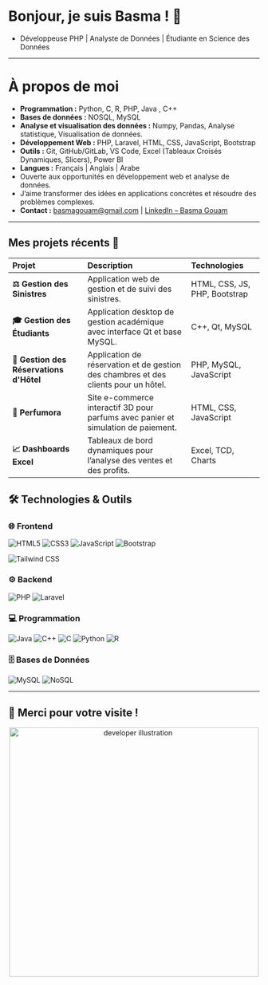 # Bonjour, je suis Basma ! 👋

- Développeuse PHP | Analyste de Données | Étudiante en Science des Données

---
# À propos de moi
  
- **Programmation :** Python, C, R, PHP, Java , C++ 
- **Bases de données :** NOSQL, MySQL
- **Analyse et visualisation des données :** Numpy, Pandas, Analyse statistique, Visualisation de données.
- **Développement Web :** PHP, Laravel, HTML, CSS, JavaScript, Bootstrap
- **Outils :** Git, GitHub/GitLab, VS Code, Excel (Tableaux Croisés Dynamiques, Slicers), Power BI  
- **Langues :** Français | Anglais | Arabe  
- Ouverte aux opportunités en développement web et analyse de données.  
- J’aime transformer des idées en applications concrètes et résoudre des problèmes complexes.  
- **Contact :** [basmagouam@gmail.com](mailto:basmagouam@gmail.com) | [LinkedIn – Basma Gouam](https://www.linkedin.com/in/basma-gouam-435167298/)  

---

## Mes projets récents 🚀

| Projet | Description | Technologies |
| :--- | :--- | :--- |
| **⚖️ Gestion des Sinistres** | Application web de gestion et de suivi des sinistres. | HTML, CSS, JS, PHP, Bootstrap |
| **🎓 Gestion des Étudiants** | Application desktop de gestion académique avec interface Qt et base MySQL. | C++, Qt, MySQL |
| **🏨 Gestion des Réservations d'Hôtel** | Application de réservation et de gestion des chambres et des clients pour un hôtel. | PHP, MySQL, JavaScript |
| **🎁 Perfumora** | Site e-commerce interactif 3D pour parfums avec panier et simulation de paiement. | HTML, CSS, JavaScript |
| **📈 Dashboards Excel** | Tableaux de bord dynamiques pour l’analyse des ventes et des profits. | Excel, TCD, Charts |

## 🛠️ Technologies & Outils

### 🌐 Frontend
<p align="left">
  <!-- HTML5 -->
  <img src="https://img.shields.io/badge/HTML5-E34F26?style=for-the-badge&logo=html5&logoColor=white" alt="HTML5"/>
  
  <!-- CSS3 -->
  <img src="https://img.shields.io/badge/CSS3-1572B6?style=for-the-badge&logo=css3&logoColor=white" alt="CSS3"/>
  
  <!-- JavaScript -->
  <img src="https://img.shields.io/badge/JavaScript-F7DF1E?style=for-the-badge&logo=javascript&logoColor=black" alt="JavaScript"/>
  
  <!-- Bootstrap -->
  <img src="https://img.shields.io/badge/Bootstrap-7952B3?style=for-the-badge&logo=bootstrap&logoColor=white" alt="Bootstrap"/>
</p>

<!-- Tailwind CSS -->
  <img src="https://img.shields.io/badge/Tailwind_CSS-38B2AC?style=for-the-badge&logo=tailwind-css&logoColor=white" alt="Tailwind CSS"/>
</p>

### ⚙️ Backend
<p align="left">
  <!-- PHP -->
  <img src="https://img.shields.io/badge/PHP-777BB4?style=for-the-badge&logo=php&logoColor=white" alt="PHP"/>
  
  <!-- Laravel -->
  <img src="https://img.shields.io/badge/Laravel-FF2D20?style=for-the-badge&logo=laravel&logoColor=white" alt="Laravel"/>
</p>

### 💻 Programmation
<p align="left">
  <!-- Java -->
  <img src="https://img.shields.io/badge/Java-ED8B00?style=for-the-badge&logo=openjdk&logoColor=white" alt="Java"/>
  
  <!-- C++ -->
  <img src="https://img.shields.io/badge/C++-00599C?style=for-the-badge&logo=cplusplus&logoColor=white" alt="C++"/>
  
  <!-- C -->
  <img src="https://img.shields.io/badge/C-27338e?style=for-the-badge&logo=c&logoColor=white" alt="C"/>
  
  <!-- Python -->
  <img src="https://img.shields.io/badge/Python-3776AB?style=for-the-badge&logo=python&logoColor=white" alt="Python"/>
  
  <!-- R -->
  <img src="https://img.shields.io/badge/R-276DC3?style=for-the-badge&logo=r&logoColor=white" alt="R"/>
</p>

### 🗄️ Bases de Données
<p align="left">
  <!-- MySQL -->
  <img src="https://img.shields.io/badge/MySQL-4479A1?style=for-the-badge&logo=mysql&logoColor=white" alt="MySQL"/>
  
  <!-- NoSQL -->
  <img src="https://img.shields.io/badge/NoSQL-47A248?style=for-the-badge&logo=mongodb&logoColor=white" alt="NoSQL"/>
</p>

---

## 🙌 Merci pour votre visite !

<p align="center">
  <img src="https://camo.githubusercontent.com/803226302ac9ed44d0caeadcaee81c6797400dc7b6da544bb78c80c59ebdfca3/68747470733a2f2f6d656469612e67697068792e636f6d2f6d656469612f7167515567674143335066763638377150432f67697068792e676966" alt="developer illustration" width="500"/>
</p>
